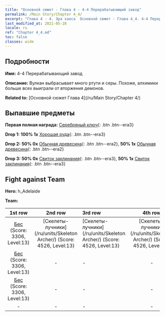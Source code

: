 ```yaml
---
title: "Основной сюжет - Глава 4 - 4-4 Перерабатывающий завод"
permalink: /Main Story/Chapter 4_4/
excerpt: "Глава 4 - 4. Эра хаоса  Основной сюжет - Глава 4_4. 4-4 Перерабатывающий завод"
last_modified_at: 2021-05-28
locale: ru
ref: "Chapter 4_4.md"
toc: false
classes: wide
---
```


## Подробности

 **Имя:** 4-4 Перерабатывающий завод

 **Описание:** Вулкан выбрасывает много ртути и серы. Похоже, алхимики больше всех выиграли от вторжения демонов.

 **Related to:** [Основной сюжет Глава 4](/ru/Main Story/Chapter 4/)

## Выпавшие предметы

 **Первая полная награда:** [Серебряный ключ](/ItemsRU/con_693/){: .btn .btn--era3}

 **Drop 1:** **100% 1x** [Хорошая руда](/ItemsRU/mat_12/){: .btn .btn--era3}

 **Drop 2:** **50% 0x** [Обычная древесина](/ItemsRU/mat_7/){: .btn .btn--era2}, **50% 1x** [Обычная древесина](/ItemsRU/mat_7/){: .btn .btn--era2}

 **Drop 3:** **50% 0x** [Свиток заклинания](/ItemsRU/con_694/){: .btn .btn--era3}, **50% 1x** [Свиток заклинания](/ItemsRU/con_694/){: .btn .btn--era3}


## Fight against Team
 **Hero:** h_Adelaide

 **Team:**


  | 1st row | 2nd row | 3rd row | 4th row |
  |:----:|:----:|:----|:----:|
  | [Бес](/ru/units/Imp/) (Score: 3306, Level:13)  | [Скелеты-лучники](/ru/units/Skeleton Archer/) (Score: 4526, Level:13)  | [Скелеты-лучники](/ru/units/Skeleton Archer/) (Score: 4526, Level:13)  | [Скелеты-лучники](/ru/units/Skeleton Archer/) (Score: 4526, Level:13)  |
  | [Бес](/ru/units/Imp/) (Score: 3306, Level:13)  | - | - | - |
  | [Бес](/ru/units/Imp/) (Score: 3306, Level:13)  | - | - | - |
  | - | - | - | - |


